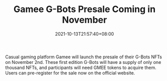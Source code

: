 ﻿---
title: "Gamee G-Bots Presale Coming in November"
date: 2021-10-13T21:57:40+08:00
lastmod: 2021-10-13T16:45:40+08:00
draft: false
authors: ["Lynn"]
description: "Casual gaming platform Gamee will launch the presale of their G-Bots NFTs on November 2nd. These first edition G-Bots will have a supply of only one thousand NFTs, and participants will need GMEE tokens to acquire them. Users can pre-register for the sale now on the official website."
featuredImage: "gamee-g-bots-presale-coming-in-november.png"
tags: ["Strategy Games","Play to Earn"]
categories: ["news"]
news: ["Strategy Games"]
weight: 
lightgallery: true
pinned: false
recommend: false
recommend1: false
---

Casual gaming platform Gamee will launch the presale of their G-Bots NFTs on November 2nd. These first edition G-Bots will have a supply of only one thousand NFTs, and participants will need GMEE tokens to acquire them. Users can pre-register for the sale now on the official website.

<!--more-->

